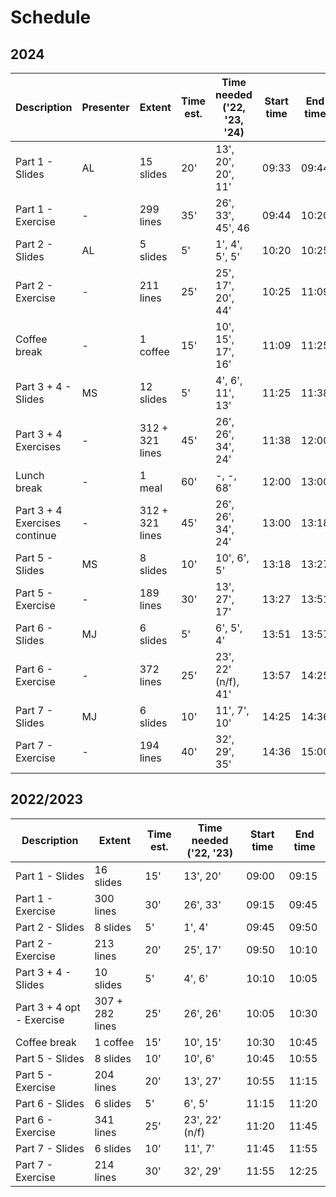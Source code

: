 # Schedule

## 2024

| Description               | Presenter | Extent          | Time est. | Time needed ('22, '23, '24) | Start time | End time |
| ------------------------- | --------- | --------------- | --------- | --------------------------- | ---------- | -------- |
| Part 1 - Slides           | AL        | 15 slides       | 20'       | 13', 20', 20', 11'          | 09:33      | 09:44    |
| Part 1 - Exercise         | -         | 299 lines       | 35'       | 26', 33', 45', 46           | 09:44      | 10:20    |
| Part 2 - Slides           | AL        | 5 slides        | 5'        | 1', 4', 5', 5'              | 10:20      | 10:25    |
| Part 2 - Exercise         | -         | 211 lines       | 25'       | 25', 17', 20', 44'          | 10:25      | 11:09    |
| Coffee break              | -         | 1 coffee        | 15'       | 10', 15', 17', 16'          | 11:09      | 11:25    |
| Part 3 + 4 - Slides       | MS        | 12 slides       | 5'        | 4', 6', 11', 13'            | 11:25      | 11:38    |
| Part 3 + 4 Exercises      | -         | 312 + 321 lines | 45'       | 26', 26', 34', 24'          | 11:38      | 12:00    |
| Lunch break               | -         | 1 meal          | 60'       | -, -, 68'                   | 12:00      | 13:00    |
| Part 3 + 4 Exercises continue | -     | 312 + 321 lines | 45'       | 26', 26', 34', 24'          | 13:00      | 13:18    |
| Part 5 - Slides           | MS        | 8 slides        | 10'       | 10', 6', 5'                 | 13:18      | 13:27    |
| Part 5 - Exercise         | -         | 189 lines       | 30'       | 13', 27', 17'               | 13:27      | 13:51    |
| Part 6 - Slides           | MJ        | 6 slides        | 5'        | 6', 5', 4'                  | 13:51      | 13:57    |
| Part 6 - Exercise         | -         | 372 lines       | 25'       | 23', 22' (n/f), 41'         | 13:57      | 14:25    |
| Part 7 - Slides           | MJ        | 6 slides        | 10'       | 11', 7', 10'                | 14:25      | 14:36    |
| Part 7 - Exercise         | -         | 194 lines       | 40'       | 32', 29', 35'               | 14:36      | 15:00    |



## 2022/2023

| Description               | Extent          | Time est. | Time needed ('22, '23) | Start time | End time |
| ------------------------- | --------------- | --------- |------------------------| ---------- | -------- |
| Part 1 - Slides           | 16 slides       | 15'       | 13', 20'               | 09:00      | 09:15    |
| Part 1 - Exercise         | 300 lines       | 30'       | 26', 33'               | 09:15      | 09:45    |
| Part 2 - Slides           | 8 slides        | 5'        | 1', 4'                 | 09:45      | 09:50    |
| Part 2 - Exercise         | 213 lines       | 20'       | 25', 17'               | 09:50      | 10:10    |
| Part 3 + 4 - Slides       | 10 slides       | 5'        | 4', 6'                 | 10:10      | 10:05    |
| Part 3 + 4 opt - Exercise | 307 + 282 lines | 25'       | 26', 26'               | 10:05      | 10:30    |
| Coffee break              | 1 coffee        | 15'       | 10', 15'               | 10:30      | 10:45    |
| Part 5 - Slides           | 8 slides        | 10'       | 10', 6'                | 10:45      | 10:55    |
| Part 5 - Exercise         | 204 lines       | 20'       | 13', 27'               | 10:55      | 11:15    |
| Part 6 - Slides           | 6 slides        | 5'        | 6', 5'                 | 11:15      | 11:20    |
| Part 6 - Exercise         | 341 lines       | 25'       | 23', 22' (n/f)         | 11:20      | 11:45    |
| Part 7 - Slides           | 6 slides        | 10'       | 11', 7'                | 11:45      | 11:55    |
| Part 7 - Exercise         | 214 lines       | 30'       | 32', 29'               | 11:55      | 12:25    |
